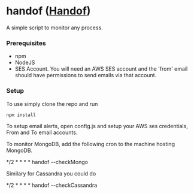 # handof ([Handof](https://browsee.io/blog/open-source-script-monitoring-mongodb-cassandra-services-in-your-stack/))
A simple script to monitor any process.

### Prerequisites

  * npm
  * NodeJS
  * SES Account. You will need an AWS SES account and the 'from' email should have permissions to send emails via that account.


### Setup

To use simply clone the repo and run

```
npm install
```

To setup email alerts, open config.js and setup your AWS ses credentials, From
and To email accounts.

To monitor MongoDB, add the following cron to the machine hosting MongoDB.

*/2 * * * * handof --checkMongo

Similary for Cassandra you could do

*/2 * * * * handof --checkCassandra

